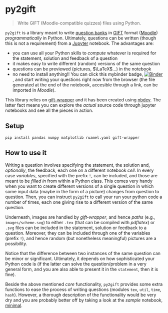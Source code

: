 # py2gift
> Write GIFT (Moodle-compatible quizzes) files using Python.


`py2gift` is a library meant to write [question banks](https://docs.moodle.org/38/en/Question_bank) in [GIFT](https://docs.moodle.org/38/en/GIFT_format) format ([Moodle](https://moodle.org/)) *programmatically* in Python. Ultimately, questions can be written (though this is not a requirement) from a [Jupyter](https://jupyter.org/) notebook. The advantages are:

* you can use all your Python skills to *compute* whatever is required for the statement, solution and feedback of a question
* it makes easy to write different (random) versions of the same question
* questions can be previewed (pictures, $\LaTeX$...) in the notebook
* no need to install anything!! You can click this mybinder badge, 
[![Binder](https://mybinder.org/badge_logo.svg)](https://mybinder.org/v2/gh/manuvazquez/py2gift/master?filepath=examples%2Fminimal.ipynb)
, and start writing your questions right now from the browser (the file generated at the end of the notebook, accesible through a link, can be imported in *Moodle*).

This library relies on [gift-wrapper](https://github.com/manuvazquez/gift-wrapper) and it has been created using [nbdev](https://github.com/fastai/nbdev). The latter fact means you can explore the *actual* source code through jupyter notebooks and see all the pieces in action.

## Setup

```
pip install pandas numpy matplotlib ruamel.yaml gift-wrapper
```

## How to use it

Writing a question involves specifying the statement, the solution and, *optionally*, the feedback, each one on a different notebook *cell*. In every case *variables*, specified with the prefix `!`, can be included, and those are meant to be *filled in* from within a Python class. This comes very handy when you want to create different versions of a single question in which some input data (maybe in the form of a picture) changes from question to question. Then, you can instruct `py2gift` to call your run your python code a number of times, each one giving rise to a different version of the same question.

Underneath, images are handled by *gift-wrapper*, and hence *paths* (e.g., `images/scheme.svg`) to either `.tex` (that can be compiled with *pdflatex*) or `.svg` files can be included in the statement, solution or feedback to a question. Moreover, they can be included through one of the variables (prefix `!`), and hence random (but nonetheless meaningful) pictures are a possibility.

Notice that the difference between two instances of the same question can be minor or significant. Ultimately, it depends on how sophisticated your Python code is (if the latter can solve the question/problem in a very general form, and you are also able to present it in the `statement`, then it is fine).

Beside the above mentioned *core* functionality, `py2gift` provides some extra functions to ease the process of writing questions (modules `tex`, `util`, `time`, `hash`). However, a thorough description of the functionality would be very dry and you are probably better off by taking a look at the *sample* notebook, [minimal](examples/minimal.ipynb).
